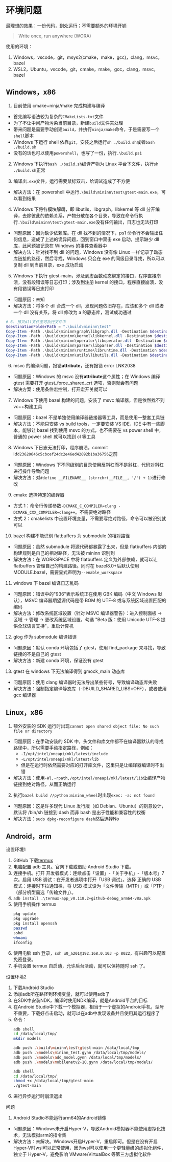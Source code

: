 # 环境问题

最理想的效果：一份代码，到处运行；不需要额外的环境开销

> Write once, run anywhere (WORA)

使用的环境：

1. Windows，vscode，git，msys2(cmake，make，gcc)，clang，msvc，bazel
2. WSL2，Ubuntu，vscode，git，cmake，make，gcc，clang，msvc，bazel

## Windows，x86

1. 目前使用 cmake+ninja/make 完成构建与编译

- 首先编写语法较为复杂的`CMakeLists.txt`文件
- 为了不让中间产物污染当前目录，新建`build`文件夹处理
- 带来问题是需要手动创建`build`，并执行`ninja/make`命令，于是需要写一个`shell`脚本
- Windows 下运行 shell 依靠`git`，安装之后运行`sh ./build.sh`或者`bash ./build.sh`
- 没有的话也可以使用`powershell`，也写了一份，执行`.\build.ps1`

2. Windows 下执行`bash ./build.sh`编译产物为 Linux 平台下文件，执行`sh ./build.sh`正常

3. 编译出`.exe`文件，运行需要鼠标双击，给调试造成了不方便

- 解决方法：在 powershell 中运行`.\build\mininn\test\gtest-main.exe`，可以看到结果

4. Windows 下将各模块解耦，即 libutils，libgraph，libkernel 等 dll 分开编译，去除彼此的依赖关系，产物分散在各个目录，导致在命令行执行`.\build\mininn\test\gtest-main.exe`没有任何输出，日志也无法打印

- 问题原因：因为缺少依赖库。在 dll 找不到的情况下，ps1 命令行不会输出任何信息，造成了上述的诡异问题，回到窗口中双击 exe 启动，提示缺少 dll 库，此问题被记录在 Windows 的事件查看器中
- 解决方法：针对找不到 dll 的问题，Windows 没有像 Linux 一样记录了动态库链接的路径，然后寻找，Windows 只会在 exe 的同级目录寻找，所以可以复制 dll 到当前目录，exe 成功启动

5. Windows 下执行 gtest-main，涉及到虚函数动态绑定的接口，程序直接崩溃，没有段错误等日志打印；涉及到注册 kernel 的接口，程序直接崩溃，没有段错误等日志打印

- 问题原因：未知
- 解决方法：将多个 dll 合成一个 dll，发现问题依旧存在，应该和多个 dll 或者一个 dll 没有关系，将 dll 修改为 a 的静态库，测试成功通过

```ps1
# 6. 拷贝dll文件至可执行文件中
$destinationFolderPath = ".\build\mininn\test"
Copy-Item -Path .\build\mininn\graph\libgraph.dll -Destination $destinationFolderPath -Force
Copy-Item -Path .\build\mininn\kernel\libkernel.dll -Destination $destinationFolderPath -Force
Copy-Item -Path .\build\mininn\operator\liboperator.dll -Destination $destinationFolderPath -Force
Copy-Item -Path .\build\mininn\parser\libparser.dll -Destination $destinationFolderPath -Force
Copy-Item -Path .\build\mininn\runtime\libruntime.dll -Destination $destinationFolderPath -Force
Copy-Item -Path .\build\mininn\utils\libutils.dll -Destination $destinationFolderPath -Force
```

6. msvc 的编译问题，报错**attribute**，还有报错 error LNK2038

- 问题原因：Windows 的 msvc 没有**attribute**这个属性；在 Windows 编译 gtest 需要打开 gtest_force_shared_crt 选项，否则就会有问题
- 解决方案：使用条件宏控制，打开宏开关就可以

7. Windows 下使用 bazel 构建的问题，安装了 msvc 编译器，但是依然找不到 vc++构建工具

- 问题原因：bazel 不是单独使用编译器链接器等工具，而是使用一整套工具链
- 解决方法：不能只安装 vs build tools，一定要安装 VS IDE，IDE 中有一些脚本，能够让 bazel 找到使用 msvc 的方式，也不需要在 vs power shell 中，普通的 power shell 就可以找到 cl 等工具

8. Windows 下日志无法打印，程序崩溃，commit id`d23620646c5cbcef24dc2e46ed42092b1ba36756`之前

- 问题原因：Windows 下不同级别的目录使用反斜杠而不是斜杠，代码对斜杠进行操作导致问题
- 解决方法：对`#define __FILENAME__ (strrchr(__FILE__, '/') + 1)`进行修改

9. cmake 选择特定的编译器

- 方式 1：命令行传递参数`-DCMAKE_C_COMPILER=clang -DCMAKE_CXX_COMPILER=clang++`。不需要绝对路径
- 方式 2：cmakelists 中设置环境变量，不需要写绝对路径，命令可以被识别就可以

10. bazel 构建不能识别 flatbuffers 为 submodule 的相对路径

- 问题原因：虽然 submodule 将源代码都暴露了出来，但是 flatbuffers 内部的构建规则是自己的相对路径，无法被 mininn 识别到
- 解决方法：在 WORKSPACE 中将 flatbuffers 定义为外部依赖，就可以让 flatbuffers 管理自己的构建路径。同时在 bazel8.0+后默认使用 MODULE.bazel，需要显式声明为`--enable_workspace`

11. windows 下 bazel 编译日志乱码

- 问题原因：错误中的"936"表示系统正在使用 GBK 编码（中文 Windows 默认），MSVC 编译器期望源代码是带 BOM 的 UTF-8 或与系统区域设置匹配的编码
- 解决方法：修改系统区域设置（针对 MSVC 编译器警告）：进入控制面板 → 区域 → 管理 → 更改系统区域设置，勾选 "Beta 版：使用 Unicode UTF-8 提供全球语言支持"，重启计算机

12. glog 作为 submodule 编译错误

- 问题原因：默认 conda 环境包括了 gtest，使用 find_package 来寻找，导致链接的不是自己的 gtest
- 解决方法：新建 conda 环境，保证没有 gtest

13. gtest 在 windows 下无法编译得到 gmock_main 动态库

- 问题原因：使用 clang 编译器时无法导出某些符号，导致编译动态库失败
- 解决方法：强制指定编译静态库（-DBUILD_SHARED_LIBS=OFF），或者使用 gcc 编译器

## Linux，x86

1. 额外安装的 SDK 运行时出现`cannot open shared object file: No such file or directory`

- 问题原因：在手动安装的 SDK 中，头文件和库文件都不在编译器默认的寻找路径中，所以需要手动指定路径，例如：
  - `-I/opt/intel/oneapi/mkl/latest/include`
  - `-L/opt/intel/oneapi/mkl/latest/lib`
  - 但是在运行时依然需要对应的打开库文件，这里只是让编译器编译时不出错
- 解决方法：使用`-Wl,-rpath,/opt/intel/oneapi/mkl/latest/lib`让编译产物链接到绝对路径，从而正确运行

2. 执行`bazel build //python:mininn_wheel`时出现`exec: -a: not found`

- 问题原因：这是许多现代 Linux 发行版（如 Debian、Ubuntu）的刻意设计，默认将 /bin/sh 链接到 dash 而非 bash 是出于性能和兼容性的权衡
- 解决方法：`sudo dpkg-reconfigure dash`然后选择No

## Android，arm

设置环境1

1. GitHub 下载[termux](https://github.com/termux/termux-app/releases)
2. 电脑配置 adb 工具。官网下载或借助 Android Studio 下载。
3. 连接手机。打开 开发者模式：连续点击「设置」-「关于手机」-「版本号」7 次。启用 USB 调试：在开发者选项中打开「USB 调试」。选择 正确的 USB 模式：连接时下拉通知栏，将 USB 模式设为「文件传输（MTP）」或「PTP」（部分机型需选「传输文件」）。
4. `adb install .\termux-app_v0.118.2+github-debug_arm64-v8a.apk`
5. 使用手机操作 termux
   ```sh
   pkg update
   pkg upgrade
   pkg install openssh
   passwd
   sshd
   whoami
   ifconfig
   ```
6. 使用电脑 ssh 登录，`ssh u0_a201@192.168.0.103 -p 8022`，有兴趣可以配置免密登录。
7. 手机设置 termux 自启动，允许后台活动，就可以保持随时 ssh 了。

设置环境2

1. 下载Android Studio
2. 添加adb所在路径到环境变量，就可以使用adb了
3. 在SDK中安装NDK，编译时使用NDK编译，就是Android平台的目标
4. 在Android Studio中下载一个模拟器，相当于一个虚拟的Android手机，型号不重要，下载好点击启动，就可以在adb中发现设备并且使用其运行程序了
5. 命令：
   ```sh
   adb shell
   cd /data/local/tmp/
   mkdir models

   adb push .\build\mininn\test\gtest-main /data/local/tmp
   adb push .\models\mininn_test.gynn /data/local/tmp/models/
   adb push .\models\add_model.gynn /data/local/tmp/models/
   adb push .\models\mobilenetv2-10.gynn /data/local/tmp/models/

   adb shell
   cd /data/local/tmp/
   chmod +x /data/local/tmp/gtest-main
   ./gtest-main
   ```
6. 进行异步运行时崩溃退出

问题

1. Android Studio不能运行arm64的Android镜像

- 问题原因：Windows未开启Hyper-V，导致Android模拟器不能使用虚拟化技术，无法模拟arm的指令集
- 解决方法：未解决。Windows开启Hyper-V，重启即可。但是在没有开启Hyper-V时wsl可以正常使用，因为wsl可以使用一个更轻量级的虚拟化组件，独立于 Hyper-V，避免影响 VMware/VirtualBox 等第三方虚拟化软件
